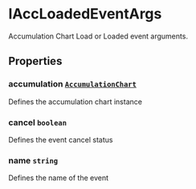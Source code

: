 # IAccLoadedEventArgs

Accumulation Chart Load or Loaded event arguments.

## Properties

### accumulation [`AccumulationChart`](./api-accumulationChart.html)

Defines the accumulation chart instance

### cancel `boolean`

Defines the event cancel status

### name `string`

Defines the name of the event
